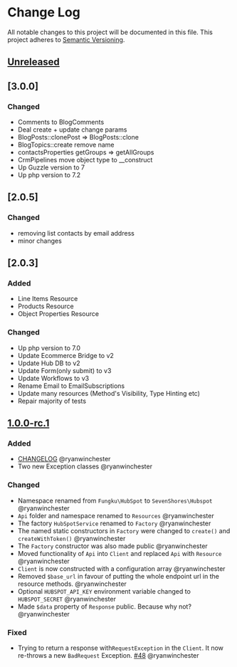 # Change Log
All notable changes to this project will be documented in this file.
This project adheres to [Semantic Versioning](http://semver.org/).

## [Unreleased](https://github.com/HubSpot/hubspot-php/compare/v3.0.0...HEAD)

## [3.0.0]

### Changed
- Comments to BlogComments
- Deal create + update change params 
- BlogPosts::clonePost => BlogPosts::clone
- BlogTopics::create remove name
- contactsProperties getGroups => getAllGroups
- CrmPipelines move object type to __construct
- Up Guzzle version to 7
- Up php version to 7.2

## [2.0.5]

### Changed
- removing list contacts by email address
- minor changes

## [2.0.3]

### Added
- Line Items Resource
- Products Resource
- Object Properties Resource

### Changed
- Up php version to 7.0
- Update Ecommerce Bridge to v2
- Update Hub DB to v2
- Update Form(only submit) to v3
- Update Workflows to v3
- Rename Email to EmailSubscriptions
- Update many resources (Method's Visibility, Type Hinting etc)
- Repair majority of tests

## [1.0.0-rc.1]

### Added
- [CHANGELOG](http://keepachangelog.com/) @ryanwinchester
- Two new Exception classes @ryanwinchester

### Changed
- Namespace renamed from `Fungku\HubSpot` to `SevenShores\Hubspot` @ryanwinchester
- `Api` folder and namespace renamed to `Resources` @ryanwinchester
- The factory `HubSpotService` renamed to `Factory` @ryanwinchester
- The named static constructors in `Factory` were changed to `create()` and `createWithToken()` @ryanwinchester
- The `Factory` constructor was also made public @ryanwinchester
- Moved functionality of `Api` into `Client` and replaced `Api` with `Resource` @ryanwinchester
- `Client` is now constructed with a configuration array @ryanwinchester
- Removed `$base_url` in favour of putting the whole endpoint url in the resource methods. @ryanwinchester
- Optional `HUBSPOT_API_KEY` environment variable changed to `HUBSPOT_SECRET` @ryanwinchester
- Made `$data` property of `Response` public. Because why not? @ryanwinchester

### Fixed
- Trying to return a response with`RequestException` in the `Client`. It now re-throws a new `BadRequest` Exception. [#48](https://github.com/ryanwinchester/hubspot-php/issues/48) @ryanwinchester

[Unreleased]: https://github.com/ryanwinchester/hubspot-php/compare/v1.0.0-rc.1...HEAD
[1.0.0-rc.1]: https://github.com/ryanwinchester/hubspot-php/compare/v0.9.11...v1.0.0-rc.1
